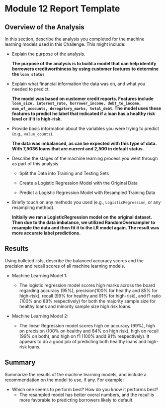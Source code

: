 # Module 12 Report Template

## Overview of the Analysis

In this section, describe the analysis you completed for the machine learning models used in this Challenge. This might include:

* Explain the purpose of the analysis.

    **The purpose of the analysis is to build a model that can help identify borrowers creditworthiness by using customer features to determine the `loan status`**

* Explain what financial information the data was on, and what you needed to predict.

    **The model was based on customer credit reports. Features include `loan_size, interest_rate, borrower_income, debt_to_income, num_of_accounts, derogatory_marks, total_debt`. The model uses these features to predict he label that indicated if a loan has a healthy risk level or if it is high-risk.**

* Provide basic information about the variables you were trying to predict (e.g., `value_counts`).

    **The data was imbalanced, as can be expected with this type of data. With 7,5036 loans that are current and 2,500 in default status.**
* Describe the stages of the machine learning process you went through as part of this analysis.
    
    * Split the Data into Training and Testing Sets

    * Create a Logistic Regression Model with the Original Data

    * Predict a Logistic Regression Model with Resampled Training Data 

* Briefly touch on any methods you used (e.g., `LogisticRegression`, or any resampling method).

    **Initially we ran a LogisticRegression model on the original dataset. Then due to the data imbalance, we utilized RandomOversampler to resample the data and then fit it to the LR model again. The result was more accurate label predictions.**

## Results

Using bulleted lists, describe the balanced accuracy scores and the precision and recall scores of all machine learning models.

* Machine Learning Model 1:
  * The logistic regression model scores high marks across the board regarding accuracy (95%), precision(100% for healthy and 85% for high-risk), recall (99% for healthy and 91% for high-risk), and f1 ratio (100% and 88% respectively) for both the majority sample size for healthy loans and minority sample size high risk loans.



* Machine Learning Model 2:
  * The linear Regression model scores high on accuracy (99%), high on precision (100% on healthy and 84% on high risk), high on recall (99% on both), and high on f1 (100% andd 91% respectively). It appears to do a good job of predicting both healthy loans and high-risk loans.

## Summary

Summarize the results of the machine learning models, and include a recommendation on the model to use, if any. For example:
* Which one seems to perform best? How do you know it performs best?
    * The resampled model has better overal numbers, and the recall is more favorable to predicting borrowers likely to default.

